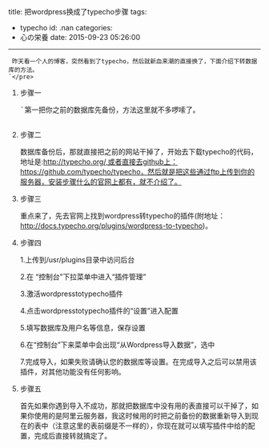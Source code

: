 title: 把wordpress换成了typecho步骤
tags:
  - typecho
id: .nan
categories:
  - 心の栄養
date: 2015-09-23 05:26:00
---

     昨天看一个人的博客，突然看到了typecho，然后就新血来潮的直接换了，下面介绍下转数据库的方法。
    `</pre>

1.  步骤一
    <pre>`第一把你之前的数据库先备份，方法这里就不多啰嗦了。

2.  步骤二

    数据库备份后，那就直接把之前的网站干掉了，开始去下载typecho的代码，地址是:http://typecho.org/,或者直接去github上：https://github.com/typecho/typecho，然后就是把这些通过ftp上传到你的服务器，安装步骤什么的官网上都有，就不介绍了。

3.  步骤三

    重点来了，先去官网上找到wordpress转typecho的插件(附地址：http://docs.typecho.org/plugins/wordpress-to-typecho)。

4.  步骤四

    1.上传到/usr/plugins目录中访问后台

    2.在 “控制台”下拉菜单中进入“插件管理”

    3.激活wordpresstotypecho插件

    4.点击wordpresstotypecho插件的“设置”进入配置

    5.填写数据库及用户名等信息，保存设置

    6.在“控制台”下来菜单中会出现“从Wordpress导入数据”，选中

    7.完成导入，如果失败请确认您的数据库等设置。在完成导入之后可以禁用该插件，对其他功能没有任何影响。

5.  步骤五

    首先如果你遇到导入不成功，那就把数据库中没有用的表直接可以干掉了，如果你使用的是阿里云服务器，我这时候用的时把之前备份的数据重新导入到现在的表中（注意这里的表前缀是不一样的），你现在就可以填写插件中给的配置，完成后直接转就搞定了。